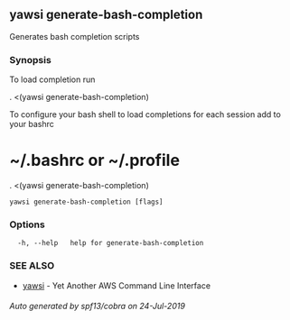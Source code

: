 ## yawsi generate-bash-completion

Generates bash completion scripts

### Synopsis


To load completion run

. <(yawsi generate-bash-completion)

To configure your bash shell to load completions for each session add to your bashrc

# ~/.bashrc or ~/.profile
. <(yawsi generate-bash-completion)


```
yawsi generate-bash-completion [flags]
```

### Options

```
  -h, --help   help for generate-bash-completion
```

### SEE ALSO
* [yawsi](yawsi.md)	 - Yet Another AWS Command Line Interface

###### Auto generated by spf13/cobra on 24-Jul-2019
